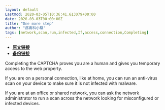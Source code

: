```yaml
---
layout: default
Lastmod: 2020-03-05T10:36:41.613079+00:00
date: 2020-03-03T00:00:00Z
title: "One more step"
author: "疼痛科小蔡"
tags: [network,scan,run,infected,If,access,connection,Completing]
---
```


* [**原文链接**](http://archive.ph/jIfiV)
* [**备份链接**](http://archive.ph/jIfiV)


Completing the CAPTCHA proves you are a human and gives you temporary access to the web property.

If you are on a personal connection, like at home, you can run an anti-virus scan on your device to make sure it is not infected with malware.

If you are at an office or shared network, you can ask the network administrator to run a scan across the network looking for misconfigured or infected devices.


